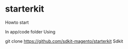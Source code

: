 # starterkit

Howto start 

In app/code folder
Using 

git clone https://github.com/sdkit-magento/starterkit Sdkit
